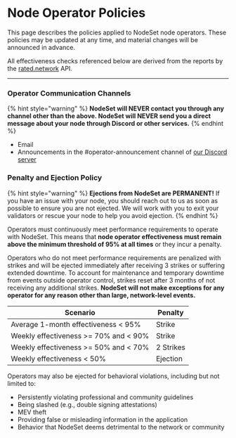 # Node Operator Policies

This page describes the policies applied to NodeSet node operators. These policies may be updated at any time, and material changes will be announced in advance.

All effectiveness checks referenced below are derived from the reports by the [rated.network](http://rated.network) API.

***

### Operator Communication Channels

{% hint style="warning" %}
**NodeSet will NEVER contact you through any channel other than the above. NodeSet will NEVER send you a direct message about your node through Discord or other services.**
{% endhint %}

* Email
* Announcements in the #operator-announcement channel of [our Discord server](https://discord.gg/dNshadxVkg)

### Penalty and Ejection Policy

{% hint style="warning" %}
**Ejections from NodeSet are PERMANENT!** If you have an issue with your node, you should reach out to us as soon as possible to ensure you are not ejected. We will work with you to exit your validators or rescue your node to help you avoid ejection.
{% endhint %}

Operators must continuously meet performance requirements to operate with NodeSet. This means that **node operator effectiveness must remain above the minimum threshold of 95% at all times** or they incur a penalty.

Operators who do not meet performance requirements are penalized with strikes and will be ejected immediately after receiving 3 strikes or suffering extended downtime. To account for maintenance and temporary downtime from events outside operator control, strikes reset after 3 months of not receiving any additional strikes. **NodeSet will not make exceptions for any operator for any reason other than large, network-level events.**

| **Scenario**                          | **Penalty** |
| ------------------------------------- | ----------- |
| Average 1-month effectiveness < 95%   | Strike      |
| Weekly effectiveness >= 70% and < 90% | Strike      |
| Weekly effectiveness >= 50% and < 70% | 2 Strikes   |
| Weekly effectiveness < 50%            | Ejection    |

Operators may also be ejected for behavioral violations, including but not limited to:

* Persistently violating professional and community guidelines
* Being slashed (e.g., double signing attestations)
* MEV theft
* Providing false or misleading information in the application
* Behavior that NodeSet deems detrimental to the network or community

